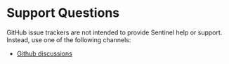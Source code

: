# Support Questions

GitHub issue trackers are not intended to provide Sentinel help or support. Instead, use one of the following channels:

- [Github discussions](https://github.com/Thavarshan/formlink/issues)
